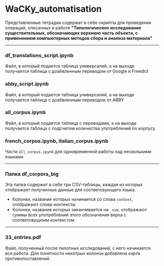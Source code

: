 # WaCKy_automatisation 
Представленные тетрадки содержат в себе скрипты для проведения операций, описанных в работе 
**"Типологическое исследование существительных, обозначающих верхнюю часть объекта, с применением компьютерных методов сбора и анализа материала"**
***
### df_translations_script.ipynb
Файл, в который подается таблица универсалий, а на выходе получается таблица с доабвленным переводом от Google и Freedict
### abby_script.ipynb 
Файл, в который подается таблица универсалий, а на выходе получается таблица с доабвленным переводом от ABBY
### all_corpus.ipynb 
Файл, в который подается таблица с переводами, а на выходе получается таблица с подсчетом количества употреблений по корпусу
### french_corpus.ipynb, italian_corpus.ipynb 
Части `all_corpus.ipynb` для одновременной работы над несколькими языками
***
### Папка df_corpora_big 
Эта папка содержит в себе три CSV-таблицы, каждая из которых отображает полученные данные для соответсвующего языка.
- Колонки, название которых начинается со слова `context`, отображают слова-контексты
- Колонки, название которых заканчивается на `_sum`, отображают суммы всех употреблений этого обозначения верха с соответсвущюим контекстом
***
### 33_entries.pdf
Файл, полученный после пилотных исследований, с него начинается вся работа. 
Для понятности некотрых колонок добавлена карта противопоставлений.
